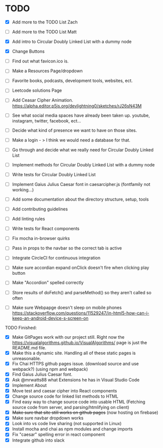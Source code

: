 # TODO

- [x] Add more to the TODO List Zach
- [ ] Add more to the TODO List Matt

- [x] Add intro to Circular Doubly Linked List with a dummy node
- [x] Change Buttons
- [ ] Find out what favicon.ico is.
- [ ] Make a Resources Page/dropdown
- [ ] Favorite books, podcasts, development tools, websites, ect.
- [ ] Leetcode solutions Page
- [ ] Add Ceasar Cipher Animation. https://alpha.editor.p5js.org/devlightning0/sketches/rJ26sN43M
- [ ] See what social media spaces have already been taken up. youtube, instagram, twitter, facebook, ect...
- [ ] Decide what kind of presence we want to have on those sites.
- [ ] Make a login - > I think we would need a database for that.
- [ ] Go through and decide what we really need for Circular Doubly Linked List
- [ ] Implement methods for Circular Doubly Linked List with a dummy node
- [ ] Write tests for Circular Doubly Linked List
- [ ] Implement Gaius Julius Caesar font in caesarcipher.js (fontfamily not working...)
- [ ] Add some documentation about the directory structure, setup, tools
- [ ] Add contributing guidelines
- [ ] Add linting rules
- [ ] Write tests for React components
- [ ] Fix mocha in-browser quirks
- [ ] Pass in props to the navbar so the correct tab is active
- [ ] Integrate CircleCI for continuous integration
- [ ] Make sure accordian expand onClick doesn't fire when clicking play button
- [ ] Make "Accordion" spelled correctly
- [ ] Store results of doFetch() and parseMethod() so they aren't called so often
- [ ] Make sure Webpapge doesn't sleep on mobile phones https://stackoverflow.com/questions/11529247/in-html5-how-can-i-keep-an-android-device-s-screen-on


TODO Finished:
- [x] Make GitPages work with our project still. Right now the https://visualalgorithms.github.io/VisualAlgorithms/ page is just the README.md file.
- [x] Make this a dynamic site. Handling all of these static pages is unreasonable.
- [x] Fix Chai HTTPS github pages issue. (download source and use webpack?) (using npm and webpack)
- [x] Find Gaius Julius Caesar font.
- [x] Ask @mrwatts88 what Extensions he has in Visual Studio Code
- [x] Implement About
- [x] Move test and caesar cipher into React components
- [x] Change source code for linked list methods to HTML
- [x] Find easy way to change source code into usable HTML (Fetching source code from server, and parsing/htmlifying on client)
- [x] ~~Make sure that site still works on github pages~~ (now hosting on firebase)
- [x] Make sure navbar dropdown works
- [x] Look into vs code live sharing (not supported in Linux)
- [x] Install mocha and chai as npm modules and change imports
- [x] Fix "caesar" spelling error in react component
- [x] Integrate github into slack